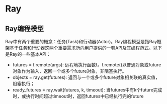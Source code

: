 # Ray
## Ray编程模型
Ray中有两个重要的概念：任务(Task)和行动器(Actor)。Ray编程模型是指Ray框架基于任务和行动器这两个重要需求所向用户提供的一套API及其编程范式。以下是Ray的一些基本API：
* futures = f.remote(args): 远程地执行函数f。f.remote()以普通对象或future对象作为输入，返回一个或多个future对象，非阻塞执行。
* objects = ray.get(futures): 返回与一个或多个future对象相关联的真实值，阻塞执行；
* ready_futures = ray.wait(futures, k, timeout): 当futures中有k个future完成时，或执行时间超过timeout时，返回futures中已经执行完的future

